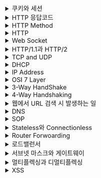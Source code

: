 <details>
<summary style="font-size:20px">쿠키와 세션</summary>
<div markdown="1">
<br/>
<h2>🤔 쿠키와 세션의 차이에 대해 설명해 주세요.</h2>

<h3>📝 나의 대답</h3>

- 쿠키는 Http Stateless의 단점을 보완하기 위해 Client의 정보를 담고 있는 웹 저장소입니다. 세션은 Client에게 서버에서 발급되는 정보이며 이를 통해 Client는 서버의 다양한 리소스에 접근할 수 있습니다.

- 쿠키와 세션의 차이는 관리되는 공간에 차이가 존재합니다. Client에서 쿠키를 관리하며 세션은 서버에서 관리합니다.

<h3>GPT의 대답</h3>

- 쿠키와 세션 모두 사용자의 상태 정보를 저장하는 방법입니다. 하지만 그들이 데이터를 저장하고 사용하는 방식과 보안성에 차이가 있습니다. 쿠키는 클라이언트 측에서 데이터를 저장하며, 세션은 서버 측에서 데이터를 저장합니다.

- 쿠키는 사용자가 사이트에 방문할 때마다 보내지는 작은 데이터 조각입니다. 클라이언트는 이 세션 ID를 가지고 서버에 요청을 할 때마다 전달함으로써, 서버는 클라이언트를 식별할 수 있습니다. 보안은 서버에서 관리가되는 세션이 쿠키보다 좋습니다.

<br/>
<h2>🤔 세션 방식의 로그인 과정에 대해 설명해 주세요.</h2>

<h3>📝 나의 대답</h3>

- 먼저 가입된 클라이언트에 관한 정보가 서버에 존재해야 합니다. 로그인을 진행할 때, 세션이 생성되며 해당 세션에 관한 정보를 저장합니다. 이 후 요청에 대한 응답이 진행될 때, 쿠키 세션에 정보를 집어 넣어 Client에게 전달합니다.

<h3>GPT의 대답</h3>

- 세션 방식의 로그인 과정은 다음과 같습니다. 먼저, 사용자가 자신의 인증 정보 (예: 사용자 이름 및 암호)를 사용하여 로그인을 시도합니다. 서버는 이 정보를 받아 인증을 진행하고, **성공적인 경우 세션을 생성합니다.** 이 세션은 고유한 세션 ID를 포함하고, 이 ID는 서버가 사용자를 추적하고 사용자의 로그인 상태를 유지하는 데 사용됩니다.

- 생성된 세션 ID는 클라이언트에게 응답으로 전송되며, 이는 클라이언트 측의 쿠키에 저장됩니다. 그 후, 클라이언트는 이 세션 ID를 포함하여 서버에 요청을 보낼 때마다 이 쿠키를 함께 전송합니다. 서버는 이 세션 ID를 통해 사용자를 인식하고, 이에 대응하는 사용자 세션을 찾아 사용자의 로그인 상태를 유지합니다.

- 따라서 사용자가 로그아웃하거나 세션이 만료되면, 해당 세션 ID는 무효화되며, 사용자는 다시 로그인해야 합니다.

<br/>
<h2>🤔 HTTP의 특성인 Stateless에 대해 설명해 주세요.</h2>

<h3>📝 나의 대답</h3>

- HTTP의 Stateless는 상태를 갖고 있지 않은 것을 의미하며 Stateful에 비해 흐름을 기억할 필요가 없어 리소스가 적게 듭니다. 하지만, 매 요청에서 상태값을 기억하지 못하기 때문에 쿠키의 도움을 받아 값을 저장하고 매 요청마다 서버에 함께 쿠키를 전달해 Stateless의 단점을 보완합니다.

<h3>GPT의 대답</h3>

- HTTP의 Stateless 특성은 서버가 클라이언트의 상태 정보를 저장하지 않는 것을 의미합니다. 즉, 각 요청이 독립적이며, 서버는 이전의 요청에 대한 정보를 기억하지 않습니다. 이는 성능 향상을 가져오며, 많은 수의 동시 연결을 처리할 수 있게 합니다.

<br/>
<h2>🤔 Stateless의 의미를 살펴보면, 세션은 적절하지 않은 인증 방법 아닌가요?</h2>

<h3>📝 나의 대답</h3>

- 아닙니다. 세션이 필요할 때가 존재합니다. Client의 상태를 추적하기 위해 그리고 Client의 잘못된 접근으로 Client를 제한하기 위해선 세션이 필요합니다.

<br/>
<h2>🤔 규모가 커져 서버가 여러 개가 된다면, 세션을 어떻게 관리할 수 있을까요?</h2>

<h3>📝 나의 대답</h3>

- 여러 대의 서버에 요청이 가기 전 Entry Point에 세션 처리를 담당하는 서버를 하나 생성해 Client의 요청을 처리하는 것으로 세션을 관리할 수 있습니다.

<h3>GPT의 대답</h3>

- 규모가 커져 서버가 여러 개가 되었을 때 세션을 관리하는 방법은 여러 가지가 있습니다. 일반적으로 사용되는 방법 중 하나는 **세션 클러스터링**입니다. 이 방법은 여러 서버가 동일한 세션 정보를 공유할 수 있도록 합니다. 이를 통해, 한 서버에서 생성된 세션을 다른 서버에서도 사용할 수 있게 됩니다.

또 다른 방법은 **세션 정보를 중앙 데이터베이스 또는 캐시에 저장**하는 것입니다. 이 방법은 모든 서버가 동일한 저장소를 조회하므로 어느 서버로 요청이 들어오더라도 일관된 세션 정보를 제공할 수 있습니다.
</div>
</details>

<details>
<summary style="font-size:20px">HTTP 응답코드</summary>
<div markdown="1">
<br/>
<h2>🤔 HTTP 응답코드에 대해 설명해 주세요.</h2>

<h3>📝 나의 대답</h3>

- HTTP 응답 코드는 200, 300, 400, 500 번대가 존재하며 200번대는 서버에 요청이 성공을 300번대는 리다이렉션, 400번대는 Client의 요청에 오류가 있을 경우, 500 번대는 서버 내부에서 요청을 처리하지 못한 경우 사용됩니다.

<br/>
<h2>🤔 401 (Unauthorized) 와 403 (Forbidden)은 의미적으로 어떤 차이가 있나요?</h2>

<h3>📝 나의 대답</h3>

- 401은 인가가 허락되지 않은 요청에 대한 상태코드이고 403은 인가와 상관 없이 금지된 서버 자원에 접근할 때 사용되는 상태코드입니다.

<h3>GPT의 대답</h3>

- 401 Unauthorized는 클라이언트가 자신을 인증하지 않았거나 인증이 실패한 경우에 반환되는 상태 코드입니다.

- 403 Forbidden은 서버가 클라이언트의 요청을 이해하고, 클라이언트의 신원도 알고 있지만, 해당 요청을 수행하는 것을 거부하는 상태 코드입니다.

- 401은 "인증되지 않음"을 의미하며, 403은 "접근이 거부됨"을 의미

<br/>
<h2>🤔 200 (ok) 와 201 (created) 의 차이에 대해 설명해 주세요.</h2>

<h3>📝 나의 대답</h3>

- 200 응답코드는 Client의 요청이 옳바르게 처리 됐음을 의미하고 201은 요청에의해 서버에 데이터가 추가됐다는 의미입니다.

<h3>GPT의 대답</h3>

- 201 Created 응답은 일반적으로 생성된 리소스의 위치를 가리키는 'Location' 헤더와 함께 제공됩니다.
</div>
</details>

<details>
<summary style="font-size:20px">HTTP Method</summary>
<div markdown="1">
<br/>
<h2>🤔 HTTP Method 에 대해 설명해 주세요.</h2>

<h3>📝 나의 대답</h3>

- HTTP Method는 Client HTTP 요청 Header에 명시되며 전달되는 리소스의 행위를 지정할 수 있습니다.

- GET은 조회를, POST는 리소스 생성, PUT은 Update, Delete는 삭제를 서버에게 전달합니다.

<h3>GPT의 대답</h3>

- HTTP 메소드는 클라이언트가 웹 서버에 요청하는 작업의 종류를 나타냅니다.

- PUT: 존재하는 리소스를 새 데이터로 완전히 대체합니다. 이는 리소스의 전체 업데이트에 사용됩니다.

- PATCH: 존재하는 리소스의 일부를 수정합니다. 이는 리소스의 부분적인 업데이트에 사용됩니다.

<br/>
<h2>🤔 HTTP Method의 멱등성에 대해 설명해 주세요.</h2>

<h3>📝 나의 대답</h3>

- HTTP 멱등성이란 HTTP Method 요청이 진행된다 하더라도 도출되는 값은 항상 같아야 한다는 것을 의미합니다. 멱등성을 지킴으로써 프로세스의 신뢰도를 높일 수 있습니다. ❌ 틀렸습니다. ❌

<h3>GPT의 대답</h3>

- HTTP 메소드의 멱등성(idempotency)이란 동일한 요청을 한 번 또는 여러 번 수행하더라도 서버에 똑같은 효과를 가져야 함을 의미합니다. 이것은 네트워크의 불안정성 등의 이유로 같은 요청이 여러 번 수행되는 경우에도 안전하게 시스템을 운영할 수 있도록 합니다. POST 요청은 멱등성을 갖지 않습니다.

<br/>
<h2>🤔 GET과 POST의 차이는 무엇인가요?</h2>

<h3>📝 나의 대답</h3>

- GET은 서버에게 자원을 요청하는 것이고 POST는 서버에게 자원 생성을 요청하는 것입니다.

<h3>GPT의 대답</h3>

- GET은 일반적으로 정보를 요청하는 데 사용됩니다. GET 요청은 웹 브라우저의 주소 표시 줄에 표시되며, 전송되는 모든 정보는 URL의 일부로 인코딩됩니다. GET은 멱등성을 가집니다, 즉 요청을 여러 번 수행해도 동일한 결과를 가져옵니다.

- POST는 서버에 새로운 데이터를 전송하거나 기존 데이터를 변경하는 데 사용됩니다. POST 요청은 HTTP 요청 본문에 데이터를 포함하여 보냅니다. 이는 데이터를 URL에 직접 포함시키지 않으므로, GET보다 더 많은 데이터를 보낼 수 있습니다. 또한, POST는 멱등성이 없으므로 동일한 요청을 여러 번 보내면 서버의 상태가 여러 번 변경될 수 있습니다."

<br/>
<h2>🤔 POST와 PUT, PATCH의 차이는 무엇인가요?</h2>

<h3>📝 나의 대답</h3>

- POST, PUT, PATCH 모두 HTTP Body에 데이터를 갖고 있습니다. POST는 자원을 생성하는 것이고 멱등성을 보장하지 않습니다. PUT은 전체 데이터를 수정하고 PATCH는 부분 데이터를 수정합니다. PUT과 PATCH는 멱등성을 갖습니다.


<br/>
<h2>🤔 HTTP 1.1 이후로, GET에도 Body에 데이터를 실을 수 있게 되었습니다. 그럼에도 불구하고 왜 아직도 이런 방식을 지양하는 것일까요?</h2>

<h3>📝 나의 대답</h3>

- 이전의 코드들에서 요청을 처리할 때 예전의 GET Method 방식을 택하고 있어 요청을 처리하지 못할 수 있기 때문입니다.

<h3>GPT의 대답</h3>

✅ 호환성 문제 : 많은 중간 프록시 및 서버가 HTTP/1.0 기준으로 구현되어 있으며, 이러한 구현체들은 GET 요청의 본문을 무시하거나 오류를 일으킬 수 있습니다.

✅ 의미론적 부적합성 : HTTP 메서드의 의미론(semantics)에 따라, GET은 서버로부터 정보를 조회하는 데 사용되는 것으로 정의되어 있습니다. 본문 데이터를 통해 서버에 추가 정보를 제공하는 것은 POST 또는 PUT, PATCH와 같은 다른 HTTP 메서드의 역할입니다.

✅ 캐싱 및 재시도(Retry) : GET 요청은 본문 데이터 없이 URL만으로 요청을 식별하므로, 캐싱이 가능하고, 요청이 실패한 경우 재시도할 수 있습니다. 본문 데이터를 포함하면 이러한 장점이 무력화될 수 있습니다.
</div>
</details>

<details>
<summary style="font-size:20px">HTTP</summary>
<div markdown="1">
<br/>
<h2>🤔 HTTP에 대해 설명해 주세요.</h2>

<h3>📝 나의 대답</h3>

- HTTP는 WEB에서 HTML을 전달하기 위한 프로토콜이며 Header Body를 갖고 있습니다. HTTP는 Web의 Stateless 특성을 갖고 있어 서버의 정보를 Client가 갖고 있지 않습니다.

- HTTP는 연결을 맺을 때, TCP/IP Threehand Shake를 통해 검증을 거쳐 연결을 맺으며 현재 사용되는 많은 수의 HTTP는 단 건으로 요청에 대한 응답을 처리하는 것이 아닌 연결 파이프라인을 구축해 연결 리소스를 줄입니다.

<h3>GPT의 대답</h3>

- HTTP(Hypertext Transfer Protocol)는 클라이언트와 서버 간에 웹 기반 데이터를 주고받는 데 사용되는 프로토콜입니다. HTTP는 Stateless 프로토콜로, 각 요청이 독립적이며 이전 요청의 상태를 기억하지 않습니다.

- HTTP 메시지는 요청과 응답으로 나뉘며, 각각은 **헤더와 본문(Body)으로 구성됩니다. 헤더에는 메타데이터가 포함되며, 본문에는 실제 데이터가 포함**됩니다.

- HTTP 메소드는 클라이언트가 수행하려는 동작을 서버에게 알려줍니다. 이에는 GET, POST, PUT, DELETE 등이 있습니다.

- HTTP 상태 코드는 서버가 클라이언트에게 요청 처리 결과를 알려줍니다. 예를 들어 200은 성공을, 404는 Not Found를, 500은 Internal Server Error를 나타냅니다.

- HTTP/1.1에서는 **Keep-Alive 및 파이프라인 기능을 통해 연결을 재사용**하고, 여러 요청을 동시에 처리할 수 있게 되었습니다. HTTP/2.0에서는 이를 더욱 개선하여 멀티플렉싱과 서버 푸시 등의 기능을 추가하였습니다. 이러한 변화를 통해, 웹 성능이 크게 향상되었습니다.

<br/>
<h2>🤔 공개키와 대칭키에 대해 설명해 주세요.</h2>

<h3>📝 나의 대답</h3>

- 공개키와 대칭키 모두 암호화를 위해 사용되는 기법입니다. 대칭키는 보내는 클라이언트 쪽과 서버 쪽에서 동일한 암호화 키를 갖고 암호화, 복호화를 하는 것을 의미합니다. 이를 통해 암호화를 진행할 때, 초기 암호화 테이블을 보낼 시 네트워크 상에서 탈취당할 수 있습니다.

- 공개키(비공개키)는 클라이언트와 서버의 키가 다르며 CA에서 인증된 키를 사용자에게 발급하고 서버가 갖고 있는 개인키는 외부에 노출시키지 않는 것을 의미합니다.

<h3>GPT의 대답</h3>

- 대칭키 암호화는 동일한 키를 이용해 암호화와 복호화를 진행하는 방식입니다. 이 방식의 장점은 처리 속도가 빠르다는 것이며, 단점은 키의 배포와 관리가 어렵다는 점입니다. 왜냐하면 키를 안전하게 공유해야 하는데, 이는 간단하지 않기 때문입니다.

- 공개키(비대칭키) 암호화는 두 개의 키(공개키와 개인키)를 사용하는 방식입니다. 공개키로 암호화된 데이터는 오직 매칭되는 개인키를 가진 사람만이 복호화할 수 있습니다. 이 방식의 장점은 키 배포 문제가 해결된다는 것이며, 단점은 대칭키 암호화에 비해 처리 속도가 느리다는 점입니다.

<br/>
<h2>🤔 왜 HTTPS Handshake 과정에서는 인증서를 사용하는 것 일까요?</h2>

<h3>📝 나의 대답</h3>

- CA에서 발급되는 인증서를 사용하는 이유는 HTTPS 연결 시 옳바른 공개키를 사용하고 있음을 판단하기 위해서입니다. ❌ 틀렸습니다. ❌

<h3>GPT의 대답</h3>

- 인증서는 웹사이트가 그들이 주장하는 대로 신뢰할 수 있는 주체인지 확인하는 역할을 합니다. 이 인증서는 신뢰할 수 있는 제 3자(CA, Certificate Authority)에 의해 서명되며, CA는 공개키와 해당 웹사이트의 정보를 포함하고 있습니다.

- 클라이언트가 웹사이트에 접속할 때 HTTPS Handshake 과정에서 인증서가 전송되며, 클라이언트는 이 인증서를 검증하여 해당 웹사이트가 신뢰할 수 있는 주체인지 확인합니다. 만약 인증서가 유효하지 않다면, 클라이언트는 보안 경고를 받게 됩니다. 이 과정을 통해 사용자는 자신의 민감한 정보(예: 비밀번호, 신용카드 정보 등)가 피싱 사이트 같은 비신뢰할 수 있는 곳으로 가지 않게 됩니다.

<br/>
<h2>🤔 SSL과 TLS의 차이는 무엇인가요?</h2>

<h3>GPT의 대답</h3>

- SSL(Secure Sockets Layer)과 TLS(Transport Layer Security)는 암호화 프로토콜로서, 컴퓨터 네트워크에서 통신 보안을 제공하는데 사용됩니다. 이 두 프로토콜은 일반적으로 데이터를 안전하게 전송하기 위해 사용되며, SSL이 먼저 개발되었고, 그 후에 그것의 후속 버전으로 TLS가 개발되었습니다.

- SSL과 TLS는 비슷한 역할을 하지만, TLS는 보안 강화와 몇 가지 기능 개선을 통해 SSL의 노출된 취약점을 보완한 보다 현대적인 암호화 프로토콜입니다.
</div>
</details>

<details>
<summary style="font-size:20px">Web Socket</summary>
<div markdown="1">
<br/>
<h2>🤔 웹소켓과 소켓 통신의 차이에 대해 설명해 주세요.</h2>

<h3>📝 나의 대답</h3>

- 웹 소켓은 웹 통신 시 오고 가는 하나의 통신 단위이며, 소켓을 통해 통신이 이뤄집니다. ❌ 틀렸습니다. ❌

<h3>GPT의 대답</h3>

✅ 소켓 : 이는 네트워크에서 데이터를 교환하는 두 대의 장치 간의 점대점(end-to-end) 연결을 의미합니다. 소켓 통신은 TCP/IP 프로토콜을 사용하며, 서버와 클라이언트가 연결이 끊어질 때까지 양방향 통신을 수행할 수 있습니다.

✅ 웹소켓 : 이는 HTTP 프로토콜 기반의 연결 상에서 웹 서버와 클라이언트 간에 지속적인(full-duplex), 양방향 연결을 가능하게 하는 특수한 프로토콜입니다. 웹소켓은 웹 애플리케이션에서 실시간(real-time) 데이터 전송을 가능하게 하며, 주로 채팅 애플리케이션, 실시간 게임 등에서 사용됩니다.

- 웹소켓은 특정한 소켓 통신의 한 형태이지만, 그것은 웹 환경에서 실시간 양방향 통신을 가능하게 하는 특수한 목적을 가지고 있습니다.

<br/>
<h2>🤔 소켓과 포트의 차이가 무엇인가요?</h2>

<h3>📝 나의 대답</h3>

- 소켓은 네트워크에서 데이터를 교환하는 두 대의 장치 간의 점대점 연결을 의미하며 포트는 특정 네트워크 주소의 역할을 지정한 네트워크 창구입니다. 포트를 지정하게 되면 요청한 포트 번호를 읽어 해당 네트워크에 요청을 전달합니다.

<h3>GPT의 대답</h3>

- 소켓은 네트워크 통신의 한 종류로, 서버와 클라이언트 사이에서 데이터를 주고받을 수 있는 연결 통로를 의미합니다.

- 포트는 서버 내에서 실행되는 특정 프로세스나 서비스에 대한 연결 요청을 식별하는 데 사용되는 숫자입니다.

<br/>
<h2>🤔 여러 소켓이 있다고 할 때, 그 소켓의 포트 번호는 모두 다른가요?</h2>

<h3>📝 나의 대답</h3>

- 아니요. 같습니다. 소켓은 TCP/IP를 사용해 서버와 클라이언트 사이에 데이터를 주고 받을 수 있는 통로를 의미하며 포트는 특정 서비스 혹은 프로세스의 연결 요청을 식별하는데 사용되는 것이기 때문에 연결 통로는 다를 수 있어도 포트는 서버의 동일한 포트를 사용합니다.

<h3>GPT의 대답</h3>

- 서버 내에서 여러 개의 프로세스나 서비스가 동시에 실행될 수 있기 때문에 **각각의 프로세스는 자신만의 소켓을 가지며, 각 소켓은 서로 다른 포트 번호를 할당받을 수 있습니다.**

- 그렇다고 해서 모든 소켓이 반드시 다른 포트를 가지는 것은 아닙니다. 같은 프로세스 내에서 여러 개의 소켓이 동일한 포트를 공유할 수 있습니다. 예를 들어, 웹 서버는 수천 개의 클라이언트로부터 동시에 연결 요청을 받을 수 있으며, 이때 모든 클라이언트 연결은 웹 서버의 80포트 (HTTP) 또는 443포트 (HTTPS)를 사용합니다.

</div>
</details>

<details>
<summary style="font-size:20px">HTTP/1.1과 HTTP/2</summary>
<div markdown="1">
<br/>
<h2>🤔 HTTP/1.1과 HTTP/2의 차이점은 무엇인가요?</h2>

<h3>📝 나의 대답</h3>

- HTTP/1.1은 매 요청을 처리할 때마다 연결을 새로 맺지 않고 keep-alive를 제공합니다. 이를 통해 성능을 높일 수 있었고 HTTP/2는 Multi Flexing기능이 추가되어 비동기적 처리가 가능해 성능을 높였습니다. ❌ 틀렸습니다. ❌

<h3>GPT의 대답</h3>

- HTTP/1.1은 텍스트 기반의 프로토콜이며, 각 요청을 순차적으로 처리하고 각 요청에 대해 새로운 TCP 연결을 열었습니다. 이로 인해 "head-of-line blocking" 문제가 발생하였습니다. 이 문제는 한 번에 하나의 요청만 처리할 수 있다는 것을 의미하며, 이로 인해 웹사이트의 로딩 시간이 늘어나는 문제가 있었습니다.

- HTTP/2는 바이너리 기반의 프로토콜이며, 여러 개의 요청과 응답 메시지를 동시에 하나의 연결을 통해 전송할 수 있는 멀티플렉싱 기능을 제공합니다. 이는 서버와 클라이언트 간의 통신을 효율적으로 만들어줍니다. 또한, HTTP/2는 헤더 압축, 서버 푸시 등과 같은 여러 가지 성능 개선 기능을 제공합니다.

![HTTP Version 차이](/Network/img/http_connection.png)

<br/>
<h2>🤔 HOL Blocking 에 대해 설명해 주세요.</h2>

<h3>GPT의 대답</h3>

✅ HTTP에서의 Head Of Line (HOL) Blocking은 HTTP/1.1 이하의 버전에서 발생하는 주요 문제로, 한 번에 하나의 요청만 처리할 수 있는 제한 때문에 발생합니다.

- HTTP/1.1 프로토콜에서는 각 요청이 순차적으로 처리됩니다. 이는 서버가 이전 요청의 응답을 완료하고 나서야 다음 요청을 처리할 수 있음을 의미합니다. 예를 들어, 서버가 첫 번째 요청의 대량의 데이터를 처리하는 동안 두 번째 요청은 대기 상태에 머무릅니다. 이로 인해 "head-of-line blocking"이 발생하게 됩니다.

<br/>
<h2>🤔 HTTP/3.0의 주요 특징에 대해 설명해 주세요.</h2>

<h3>GPT의 대답</h3>

✅ QUIC 사용: HTTP/3는 TCP 대신 QUIC(Quick UDP Internet Connections)을 사용합니다. 이는 TCP에서 발생할 수 있는 헤드 오브 라인(HOL) 블로킹 문제를 해결하고, 연결 설정 시의 지연 시간을 줄입니다.

✅ 내장된 보안: QUIC는 기본적으로 TLS(Transport Layer Security) 1.3을 사용하여 보안을 제공합니다. 이로 인해 암호화가 기본적으로 적용되며, HTTP/3 연결 설정 시에 별도의 보안 핸드셰이크를 수행할 필요가 없습니다.

✅ 연결 전환: HTTP/3는 사용자가 네트워크를 전환할 때 연결이 끊어지지 않는 기능을 제공합니다. 예를 들어, Wi-Fi에서 LTE로 전환할 때에도 HTTP/3 연결은 유지됩니다.

</div>
</details>

<details>
<summary style="font-size:20px">TCP and UDP</summary>
<div markdown="1">
<br/>
<h2>🤔 TCP와 UDP의 차이에 대해 설명해 주세요.</h2>

<h3>📝 나의 대답</h3>

- TCP와 UDP 모두 네트워크 연결을 맺을 때 사용하는 프로토콜입니다. TCP 연결 시 HandShake 과정을 통해 특정 연경을 맺지만 UDP는 같은 네트워크 내에 데이터를 BroadCast하여 연결을 맺습니다. 보안 측면에서 TCP가 우세하지만 오버헤드가 발생하며 데이터 전송 속도는 UDP가 더 빠릅니다.

<h3>GPT의 대답</h3>

- TCP와 UDP는 둘 다 데이터를 전송하는 방식에 대한 프로토콜이지만 그들의 작동 방식은 매우 다릅니다. TCP는 연결 지향적이며, 데이터의 전송이 누락 없이 정확하게 이루어진다는 것을 보장합니다. 이를 위해, 데이터를 전송하기 전에 송신자와 수신자 사이에 핸드쉐이크 과정을 거쳐 안정적인 연결을 확립합니다.

- 반면에, UDP는 연결이 없는 프로토콜로, 데이터의 도착을 보장하지 않습니다. 그 결과, UDP는 TCP보다 빠르지만, 신뢰성은 낮습니다. 이런 특성 때문에, 실시간 스트리밍 같은 빠른 전송 속도가 중요한 애플리케이션에서는 UDP가 사용됩니다.

<br/>
<h2>🤔 왜 HTTP는 TCP를 사용하나요?</h2>

<h3>📝 나의 대답</h3>

- 신뢰성 있는 연결을 맺어야 하기 때문에 TCP를 사용합니다. TCP 연결은 데이터의 전송이 누락 없이 정확하게 이뤄진다는 것을 보장합니다. 이를 위해 연결을 맺을 때, 핸드쉐이크 과정을 거쳐 안정적인 연결을 확립합니다.

<br/>
<h2>🤔 그렇다면, 왜 HTTP/3 에서는 UDP(QUIC) 를 사용하나요? 위에서 언급한 UDP의 문제가 해결되었나요?</h2>

<h3>📝 나의 대답</h3>

- TCP 연결을 맺어 신뢰성을 확보하고 데이터의 누락 없이 전송하는 것이 가능하지만 신뢰를 맺는 과정은 오버헤드 입니다. HTTP/3에선 QUIC를 사용해 한 번의 연결을 맺은 후 UDP 통신을 사용해 데이터를 전송합니다.

<h3>GPT의 대답</h3>

- QUIC는 기본적으로 UDP 위에 구축된 프로토콜로서, TCP의 신뢰성과 순서 보장 기능을 제공하면서 동시에 UDP의 속도를 유지하려는 목적으로 만들어졌습니다. QUIC는 TCP보다 빠른 연결 설정 시간을 제공하며, 패킷 손실이 발생했을 때의 복구 시간을 줄입니다.


<br/>
<h2>🤔 본인이 새로운 통신 프로토콜을 TCP나 UDP를 사용해서 구현한다고 하면, 어떤 기준으로 프로토콜을 선택하시겠어요?</h2>

<h3>📝 나의 대답</h3>

- 수신하는 측에서 데이터의 손실이 크게 비즈니스에 영향을 끼치지 않는 서비스라면 UDP 통신 프로토콜을 사용하고 그렇지 않고 데이터의 누락이 발생하면 안되는 서비스라면 TCP를 사용할 것 같습니다.

<br/>
<h2>🤔 Checksum이 무엇인가요?</h2>

<h3>📝 나의 대답</h3>

- Checksum은 데이터 수신 시 데이터의 누락을 체크하기 위해 존재합니다. 이를 통해 송신된 데이터가 옳게 전송되었는지 판단하며 그렇지 않았을 경우 송신 측에 데이터를 요청하는데 사용됩니다.

<h3>GPT의 대답</h3>

- 체크섬은 데이터의 무결성을 확인하기 위한 간단한 방법으로, 데이터 전송 중 오류가 발생했는지를 확인하기 위해 사용됩니다. 그러나 체크섬이 완벽하게 모든 오류를 잡아낼 수 있는 것은 아닙니다. 예를 들어, 동일한 수의 비트가 변경되었고 그것이 서로를 상쇄했다면, 체크섬은 오류를 발견하지 못할 수 있습니다.

<br/>
<h2>🤔 TCP와 UDP 중 어느 프로토콜이 Checksum을 수행할까요?</h2>

<h3>📝 나의 대답</h3>

- TCP가 Checksum을 수행합니다. 데이터의 누락이 발생하면 안되기 때문입니다.

<h3>GPT의 대답</h3>

- TCP와 UDP 모두 체크섬을 수행합니다. 체크섬은 데이터 패킷의 무결성을 확인하는 방법으로, 패킷의 데이터가 전송 중에 손상되거나 변경되지 않았는지를 확인하는 데 사용됩니다. TCP는 신뢰성 있는 데이터 전송을 보장하기 위해 추가적인 기능(패킷 재전송, 흐름 제어, 혼잡 제어 등)을 제공하지만, UDP는 이러한 기능을 제공하지 않습니다. 그러나 두 프로토콜 모두 체크섬을 통해 데이터의 무결성을 보호합니다.

<br/>
<h2>🤔 Checksum을 통해 오류를 정정할 수 있나요?</h2>

<h3>📝 나의 대답</h3>

- Checksum을 확인해 송신된 패킷과 수신된 패킷 사이 데이터 무결성을 확인할 수 있으며 TCP의 경우 패킷이 손상되면 송신 측에 요청해 데이터를 다시 전달받을 수 있습니다. 반면 UDP의 경우는 무결성만 확인할 뿐 이 후 처리는 따로 하지 않습니다.

<br/>
<h2>🤔 TCP가 신뢰성을 보장하는 방법에 대해 설명해 주세요.</h2>

<h3>📝 나의 대답</h3>

- TCP가 신뢰성을 보장하는 방법으로 HandShake를 사용합니다. syn, syn + ack, ack를 통해 옳바른 연결을 맺었는지 확인하고 데이터를 주고 받습니다.

<h3>GPT의 대답</h3>

1. 첫째, TCP는 '3-way handshake'를 통해 연결을 초기화하고 종료합니다. 이를 통해 두 호스트 사이에 안정적인 연결이 확립되고 종료됨을 보장합니다. 

2. 둘째, TCP는 각 패킷에 시퀀스 번호를 부여하고, 수신자는 이 시퀀스 번호를 기반으로 패킷을 재정렬하고 누락된 패킷을 감지합니다. 

3. 셋째, TCP는 체크섬을 통해 각 패킷의 무결성을 확인합니다. 체크섬 오류가 감지되면 패킷은 버려지고 재전송이 요청됩니다. 

4. 넷째, TCP는 수신자가 패킷을 성공적으로 받았음을 알리는 ACK(Acknowledgment) 메시지를 사용합니다. 수신자가 패킷을 받으면 ACK 메시지를 보내어 송신자가 패킷의 성공적인 전송을 확인할 수 있게 합니다.

5. TCP는 흐름 제어와 혼잡 제어 메커니즘을 제공하여 네트워크의 상태에 따라 데이터 전송 속도를 조절합니다. 이러한 방법들을 통해 TCP는 네트워크 통신의 신뢰성을 보장합니다.

<br/>
<h2>🤔 TCP의 혼잡 제어 처리 방법에 대해 설명해 주세요.</h2>

<h3>GPT의 대답</h3>

✅ TCP의 혼잡 제어는 네트워크 통신의 효율성과 성능을 크게 개선하는 핵심 기능입니다. 혼잡 제어는 패킷 손실을 줄이고 네트워크 내의 효율적인 자원 사용을 목표로 합니다.

1. Slow Start: TCP 연결이 처음 시작될 때 혼잡 윈도우 크기를 1로 설정하고, 각 ACK가 도착할 때마다 크기를 두 배로 늘립니다. 이를 통해 네트워크 혼잡을 방지하며, 데이터 전송을 안정적으로 시작합니다.

2. Congestion Avoidance: 혼잡 윈도우가 임계값(ssthresh)에 도달하면, 혼잡 회피 알고리즘이 작동하며, 혼잡 윈도우의 크기는 각 라운드 트립마다 선형적으로 증가합니다. 이렇게 함으로써 네트워크 혼잡을 예방합니다.

3. Fast Retransmit: 패킷 손실을 빠르게 감지하고 재전송하는 방법으로, 3개의 중복 ACK가 수신되면 해당 패킷이 손실되었다고 간주하고 재전송합니다.

4. Fast Recovery: 패킷이 손실된 후에 혼잡 윈도우 크기를 줄이는 방법입니다. 중복 ACK를 받은 후, 혼잡 윈도우 크기를 절반으로 줄이고 혼잡 회피 알고리즘을 실행합니다.

</div>
</details>

<details>
<summary style="font-size:20px">DHCP</summary>
<div markdown="1">
<br/>
<h2>🤔 DHCP가 무엇인지 설명해 주세요.</h2>

<h3>📝 나의 대답</h3>

- DHCP란 같은 네트워크 상에서 동적으로 IP를 할당해주는 프로토콜을 의미합니다.

<h3>GPT의 대답</h3>

- DHCP는 클라이언트 컴퓨터가 네트워크에 연결될 때 자동으로 IP 주소, 서브넷 마스크, 기본 게이트웨이 및 DNS(Domain Name System) 서버 주소 등의 네트워크 설정을 자동으로 가져올 수 있도록 도와줍니다.

- DHCP 서버는 사용 가능한 IP 주소 풀에서 IP 주소를 동적으로 할당하며, 이를 통해 IP 주소 충돌을 방지하고 네트워크 관리를 간편하게 만듭니다.

<br/>
<h2>🤔 DHCP는 몇 계층 프로토콜인가요</h2>

<h3>📝 나의 대답</h3>

- DHCP는 응용 계층에 속하는 프로토콜이며 사용자의 IP를 동적으로 할당해주는 역할을 수행합니다.

<h3>GPT의 대답</h3>

- DHCP는 클라이언트와 서버 간의 통신을 위해 UDP(User Datagram Protocol)를 사용하며, DHCP 메시지는 IP 패킷의 데이터 부분에 포함되어 전송됩니다.

<br/>
<h2>🤔 DHCP는 어떻게 동작하나요.</h2>

<h3>GPT의 대답</h3>

- DHCP Discover: 클라이언트는 네트워크에 처음 연결되면서 DHCP 서버를 찾기 위해 DHCP Discover 메시지를 브로드캐스트로 전송합니다.

- DHCP Offer: DHCP 서버는 DHCP Discover 메시지를 수신하고 사용 가능한 IP 주소 중 하나를 할당하여 DHCP Offer 메시지를 클라이언트에게 전송합니다. 이 메시지에는 클라이언트가 사용할 수 있는 IP 주소와 네트워크 설정 정보가 포함됩니다.

- DHCP Request: 클라이언트는 DHCP Offer를 받은 후 해당 IP 주소를 사용하고자 DHCP Request 메시지를 다시 DHCP 서버에게 전송하여 IP 주소를 요청합니다.

- DHCP Acknowledgment: DHCP 서버는 DHCP Request를 수신하고 해당 IP 주소를 클라이언트에게 할당합니다. 이후 DHCP Acknowledgment 메시지를 클라이언트에게 전송하여 IP 주소 할당을 확인합니다.

- DHCP Lease: 클라이언트는 할당받은 IP 주소를 사용하며, DHCP 서버로부터 할당된 IP 주소의 유효 기간(리스)를 받습니다. 유효 기간 동안 클라이언트는 해당 IP 주소를 유지하고 네트워크를 사용할 수 있습니다.

<br/>
<h2>🤔 DHCP에서 UDP를 사용하는 이유가 무엇인가요</h2>

<h3>📝 나의 대답</h3>

- 클라이언트가 네트워크에서 IP를 할당 받고자 할 때, DHCP Server를 찾는 과정에서 신뢰성이 보장된 연결보단 빠른 연결이 필요하기 때문에 UDP를 사용합니다.

<h3>GPT의 대답</h3>

- UDP는 신뢰성 있는 데이터 전송을 보장하지 않습니다. 이는 DHCP에서는 큰 문제가 되지 않는데, DHCP는 IP 주소 할당을 위한 단방향적인 요청-응답 방식으로 동작하며, 클라이언트와 서버 간의 데이터 무결성이나 순서 보장이 필요하지 않기 때문입니다.

- UDP는 연결 지향적인 프로토콜인 TCP에 비해 연결 설정 및 연결 해제 단계가 없어서 더 빠른 연결을 제공할 수 있습니다.

<br/>
<h2>🤔 DHCP에서, IP 주소 말고 추가로 제공해주는 정보가 있나요.</h2>

<h3>📝 나의 대답</h3>

- 네트워크 설정 정보가 포함되어 있습니다.

<h3>GPT의 대답</h3>

- 서브넷 마스크, 기본 게이트웨이, DNS 서버 주소, DHCP 서버 주소, 기타 옵션 정보를 함께 전달합니다.

<br/>
<h2>🤔 DHCP의 유효기간은 얼마나 긴가요.</h2>

<h3>GPT의 대답</h3>

- 유효 기간은 DHCP 서버가 할당된 IP 주소를 추적하고 관리하는 데 사용되며, 클라이언트는 해당 기간이 지나면 IP 주소를 반납하고 필요에 따라 새로운 IP 주소를 요청해야 합니다. 이를 통해 DHCP 서버는 할당된 IP 주소의 유휴 시간을 최소화하고 네트워크에서 IP 주소를 효율적으로 관리할 수 있습니다.

- 유효 기간은 네트워크 환경과 요구 사항에 따라 다를 수 있으며, 조정할 수 있는 유연성을 가지고 있습니다. 따라서, DHCP의 유효 기간은 설정에 따라 다양하게 설정될 수 있습니다.

</div>
</details>

<details>
<summary style="font-size:20px">IP Address</summary>
<div markdown="1">
<br/>
<h2>🤔 IP 주소는 무엇이며, 어떤 기능을 하고 있나요.</h2>

<h3>📝 나의 대답</h3>

- IP 주소는 네트워크 안에 존재하는 서버의 주소입니다. 이를 통해 해당 서버의 위치를 알고 요청을 전달할 수 있습니다.

<h3>GPT의 대답</h3>

- IP 주소는 인터넷 프로토콜(Internet Protocol)에서 사용되는 주소 체계로, **네트워크에 연결된 기기들을 구별하기 위해 사용**됩니다. IP 주소는 네트워크 안의 호스트(기기)들에게 고유한 식별자를 제공합니다.

<br/>
<h2>🤔 IPv6는 IPv4의 주소 고갈 문제를 해결하기 위해 만들어졌지만, 아직도 수많은 기기가 IPv4를 사용하고 있습니다. 고갈 문제를 어떻게 해결할 수 있을까요.</h2>

<h3>📝 나의 대답</h3>

- 내부망으로 네트워크를 구축해 해당 네트워크에서 기기를 추가해 사용한다면 하나의 주소를 할당 받아도 하위에 여러 네트워크 기기를 연결해 사용할 수 있습니다.

<h3>GPT의 대답</h3>

- 이중 스택(Dual Stack) 구현: 이중 스택은 IPv4와 IPv6를 동시에 지원하는 방법입니다.

- NAT(Network Address Translation) 기술: NAT는 사설 IP 주소를 공인 IP 주소로 변환하여 주소 공간을 효율적으로 사용하는 방법입니다.

<br/>
<h2>🤔 IPv4와 IPv6의 차이에 대해 설명해 주세요.</h2>

<h3>📝 나의 대답</h3>

- IPv6는 할당할 수 있는 IPv4주소가 고갈되어 개발된 새로운 주소체계이며 총 48bit으로 이루어져 IPv4보다 표현할 수 있는 주소가 많습니다.

<h3>GPT의 대답</h3>

- 주소 형식: IPv4 주소는 "x.x.x.x" 형식으로 4개의 8비트로 구성된 10진수로 표현됩니다. IPv6 주소는 "x:x:x:x:x:x:x:x" 형식으로 8개의 16비트로 구성된 16진수로 표현됩니다. 따라서, 표현할 수 있는 주소가 더 많습니다.

- 주소 할당 방식: IPv4는 주소 할당에 대한 중앙 관리와 통제가 필요합니다. 주소 할당은 네트워크 관리자나 DHCP 서버를 통해 이루어집니다. IPv6는 기본적으로 Stateless Address Autoconfiguration(SLAAC)이라는 자동 주소 구성 방식을 사용하여 클라이언트가 자동으로 주소를 할당받을 수 있도록 합니다.

<br/>
<h2>🤔 IPv4를 사용하는 장비와 IPv6를 사용하는 같은 네트워크 내에서 통신이 가능한가요? 가능하다면 어떤 방법을 사용하나요.</h2>

<h3>📝 나의 대답</h3>

- 이중 스택을 지원하는 경우에 두 네트워크 사이에서 통신이 가능합니다. IPv6 주소는 압축 표기법을 사용해 8개의 16비트로 구성된 16진수를 4개 8비트로 구성된 10진수로 변경합니다.

<h3>GPT의 대답</h3>

- 터널링(Tunneling): 터널링은 IPv4 네트워크를 통해 IPv6 패킷을 전송하는 방법입니다. IPv6 패킷을 IPv4 패킷으로 캡슐화하여 IPv4 네트워크를 통해 전달하고, 수신 측에서 다시 IPv6로 패킷을 추출하여 처리합니다. 대표적인 터널링 프로토콜로는 6to4, ISATAP, Teredo 등이 있습니다.

- 중계(Translation): 중계는 IPv4와 IPv6 간의 주소 및 프로토콜 변환을 수행하여 상호 통신 가능하도록 하는 방법입니다. 중계 기능을 수행하는 장비나 서버가 IPv4와 IPv6 간의 주소 변환을 처리하고, 패킷의 내용을 변환하여 상호 통신을 지원합니다.

<br/>
<h2>🤔 IP가 송신자와 수신자를 정확하게 전송되는 것을 보장해 주나요.</h2>

<h3>📝 나의 대답</h3>

- 아닙니다. IP는 송신자 수신자의 주소 값이지 전송을 보장해주진 않습니다.

<h3>GPT의 대답</h3>

- **IP 프로토콜은 주소 지정 및 패킷 라우팅을 담당**하며, 송신자와 수신자의 IP 주소를 사용하여 패킷을 전송합니다. 하지만 IP 프로토콜 자체는 패킷 전송의 신뢰성이나 보장성을 제공하지 않습니다.

<br/>
<h2>🤔 IPv4에서 수행하는 Checksum과 TCP에서 수행하는 Checksum은 어떤 차이가 있나요?</h2>

<h3>📝 나의 대답</h3>

- IPv4에서 수행하는 Checksum은 옳바른 네트워크 주소 지정과 패킷 라우팅을 확인하는 것이고 TCP Checksum은 전달하는 패킷의 송신/수신을 확인해 데이터의 무결성을 확인하는 역할을 수행합니다.

<h3>GPT의 대답</h3>

- IPv4 Checksum: IPv4 패킷 헤더의 무결성을 검사하는 것이 주된 목적입니다. IPv4 패킷은 헤더와 데이터로 구성되며, IPv4 Checksum은 헤더 부분의 오류를 검출하기 위해 사용됩니다.

- TCP Checksum: TCP 패킷 전체(헤더와 데이터)의 무결성을 검사하는 것이 목적입니다. TCP Checksum은 TCP 헤더와 TCP 데이터 부분을 모두 포함하여 오류를 검출합니다.

<br/>
<h2>🤔 TTL(Hop Limit)이란 무엇인가요.</h2>

<h3>GPT의 대답</h3>

✅ TTL(Time to Live) 또는 Hop Limit은 네트워크에서 패킷의 수명을 나타내는 값입니다. 이 값은 IPv4와 IPv6에서 모두 사용되며, 패킷이 네트워크를 통과할 때마다 감소됩니다.

- TTL은 라우팅 제한, 네트워크 진단에 사용됩니다.

<br/>
<h2>🤔 IP 주소와 MAC 주소의 차이에 대해 설명해 주세요.</h2>

<h3>📝 나의 대답</h3>

- MAC 주소는 네트워크 기기가 갖고 있는 물리적 주소이며 오직 하나의 값을 갖습니다. IP 주소는 동적으로 할당되는 논리적 주소이며 같은 주소라도 다른 네트워크에 존재할 수 있습니다.

<h3>GPT의 대답</h3>

- MAC 주소는 물리적인 주소로 네트워크 인터페이스에 고유하게 할당되는 반면, IP 주소는 논리적인 주소로 네트워크 상에서 호스트를 식별하기 위해 동적으로 할당되거나 정적으로 설정됩니다.

- 주소 유형: MAC 주소는 물리적인 주소로, 네트워크 인터페이스 카드(NIC)에 고유하게 할당된 식별자입니다. 이 주소는 네트워크 계층 아래에서 작동하며, 네트워크 장비 간의 통신을 위해 사용됩니다. 반면, IP 주소는 논리적인 주소로, TCP/IP 프로토콜 스택에서 사용되는 주소입니다. IP 주소는 네트워크 상에서 호스트들을 구별하기 위해 사용됩니다.

- 주소 형식: MAC 주소는 48비트 또는 6바이트로 구성된 고정 길이의 주소입니다. 일반적으로 16진수로 표현되며, 12자리의 숫자와 문자(A-F)로 구성됩니다. 반면, IP 주소는 IPv4의 경우 32비트 또는 4바이트로 구성된 10진수와 점으로 구분된 4개의 숫자로 표현되며, IPv6의 경우 128비트로 구성된 16진수와 콜론으로 구분된 8개의 숫자와 문자로 표현됩니다.

- 할당 방식: MAC 주소는 NIC 제조사에 의해 고유하게 할당되며, 일반적으로 변경할 수 없습니다. 한 장비당 하나의 MAC 주소를 가지게 됩니다. 반면, IP 주소는 네트워크 관리자 또는 DHCP(Dynamic Host Configuration Protocol) 서버를 통해 동적으로 할당되거나 정적으로 설정될 수 있습니다.

- 사용 목적: MAC 주소는 네트워크 인터페이스를 식별하기 위해 사용됩니다. 패킷은 해당 MAC 주소를 기반으로 직접적으로 인터페이스로 전송됩니다. IP 주소는 호스트를 식별하고, 라우팅을 위해 사용됩니다. 패킷은 해당 IP 주소를 기반으로 라우팅되고, IP 주소를 사용하여 호스트 간 통신이 이루어집니다.

- 범위: MAC 주소는 로컬 영역 네트워크(LAN)에서만 유효합니다. 즉, 같은 LAN에 있는 호스트들 간의 통신에 사용됩니다. 반면, IP 주소는 전역 네트워크인 인터넷과 같은 네트워크에서 사용되며, 다른 네트워크와 호스트들 간의 통신에 사용됩니다.

</div>
</details>

<details>
<summary style="font-size:20px">OSI 7 Layer</summary>
<div markdown="1">
<br/>
<h2>🤔 OSI 7계층에 대해 설명해 주세요.</h2>

<h3>📝 나의 대답</h3>

- OSI 7 Layer는 네트워크 사이 데이터 전송을 계층화해서 나타낸 것입니다. 계층별로 담당하는 책임과 역할을 명시해 데이터 전송 시 각 계층에서 발생하는 일들을 구체화해 프로그래머의 이해를 돕습니다.

<br/>
<h2>🤔 Transport Layer와, Network Layer의 차이에 대해 설명해 주세요.</h2>

<h3>📝 나의 대답</h3>

- 전송 계층은 호스트 사이 신뢰성 있는 데이터 전송을 담당합니다. TCP, UDP 프로토콜이 이 계층에서 동작합니다. 네트워크 계층은 IP 프로토콜을 사용해 여러 개의 노드를 거칠 때 패킷을 목적지까지 전달하는 라우팅 기능을 담당합니다.

<br/>
<h2>🤔 L3 Switch와 Router의 차이에 대해 설명해 주세요.</h2>

<h3>📝 나의 대답</h3>

- Switch는 같은 네트워크 안에 존재하는 네트워크 기기들 사이에서 데이터의 전송을 중계하는 장치이며 Router는 외부 네트워크와 연결을 중계하는 기계입니다.

<h3>GPT의 대답</h3>

- L3 Switch는 같은 네트워크 내에서 스위칭 및 라우팅을 수행하는 장치로, Layer 2 스위치와 Layer 3 라우터의 기능을 결합한 형태입니다. 반면에 Router는 서로 다른 네트워크 간의 패킷 전송을 중계하는 장치로, 외부 네트워크와의 연결을 담당합니다.

<br/>
<h2>🤔 각 Layer는 패킷을 어떻게 명칭하나요? 예를 들어, Transport Layer의 경우 Segment라 부릅니다.</h2>

<h3>📝 나의 대답</h3>

- 응용 계층에선 Data/Message라고 부릅니다. 전송 계층에선 Segment라고 부르며 네트워크 계층에선 패킷이라고 합니다. 마지막 데이터 링크 계층에선 프레임이라고 칭합니다.

<br/>
<h2>🤔 각각의 Header의 Packing Order에 대해 설명해 주세요.
</h2>

<h3>GPT의 대답</h3>

✅ 헤더의 패킹 순서는 각 계층에서 프로토콜의 요구 사항과 효율성을 고려하여 설계되었습니다. 보통 필드는 크기에 따라 정렬되어 있고, 프로토콜의 명세에 따라 순차적으로 배치됩니다. 패킹 순서는 데이터의 구성과 효율적인 처리를 위해 중요한 역할을 합니다.

- 응용 계층 : 응용 계층의 헤더는 일반적으로 데이터의 형식, 길이 등에 대한 정보를 포함합니다. 응용 계층은 상위 계층으로부터 받은 데이터를 그대로 사용하므로, 추가적인 헤더를 포함하지 않습니다.

- 전송 계층 : 전송 계층의 헤더는 전송 계층 프로토콜에 따라 다릅니다. 예를 들어, TCP 헤더는 순서번호, 확인응답(ACK) 번호, 윈도우 크기 등의 정보를 포함합니다. 일반적으로 TCP 헤더는 순서대로 필드가 정렬되어 있습니다.

- 네트워크 계층 : 네트워크 계층의 헤더는 IP 헤더로 알려져 있으며, 패킷의 출발지 IP 주소, 목적지 IP 주소, 패킷의 길이 등을 포함합니다. IP 헤더의 필드는 크기에 따라 정렬되어 있습니다.

- 데이터 링크 계층 : 데이터 링크 계층의 헤더는 데이터 링크 프로토콜에 따라 다르지만, 일반적으로 목적지 MAC 주소, 출발지 MAC 주소, 유형 등의 정보를 포함합니다.

<br/>
<h2>🤔 ARP에 대해 설명해 주세요.</h2>

<h3>📝 나의 대답</h3>

- ARP는 IP 주소를 MAC주소로 변경하는 프로토콜이며 전송 계층에 존재하는 프로토콜입니다. ❌ 틀렸습니다.

<h3>GPT의 대답</h3>

- ARP는 네트워크에서 IP 주소를 MAC 주소로 매핑하기 위해 사용되는 프로토콜입니다. 이는 주로 이더넷 또는 로컬 네트워크에서 사용됩니다.

- ARP는 IP 주소를 MAC 주소로 변환하여 호스트 간 통신에 사용되는 프로토콜이며, 주로 네트워크 계층에 위치합니다.

</div>
</details>

<details>
<summary style="font-size:20px">3-Way HandShake</summary>
<div markdown="1">
<br/>
<h2>🤔 3-Way Handshake에 대해 설명해 주세요.</h2>

<h3>📝 나의 대답</h3>

- 3-Way HandShake는 TCP 프로토콜을 사용한 신뢰성 있는 연결을 맺을 시 사용되는 기법이며 syn, syn + ack, ack을 사용해 연결을 맺습니다. 먼저 송신측에서 연결을 맺을 수 있는지 syn을 요청을 수신측에 보내고 받은 수신측에서 연결을 맺을 수 있다면 ack을 담아 응답을 보냅니다. 그리고 다시 수신 측에서 ack을 보내 연결을 맺습니다.


<h3>GPT의 대답</h3>

- 3-Way Handshake는 TCP 프로토콜에서 사용되는 신뢰성 있는 연결 설정 기법으로, SYN, SYN-ACK, ACK 패킷을 통해 송신자와 수신자 간의 초기 연결을 맺습니다.

<br/>
<h2>🤔 ACK, SYN 같은 정보는 어떻게 전달하는 것 일까요.</h2>

<h3>📝 나의 대답</h3>

- Ack, Syn과 같은 패킷은 시퀀스 번호와 함께 송/수신에게 전달되며 연결이 성공했다면 해당 시퀀스 번호를 1 증가시켜 응답합니다. ❌ 틀렸습니다.

<h3>GPT의 대답</h3>

- ACK(Acknowledge)와 SYN(Synchronize)은 TCP 프로토콜에서 사용되는 특정 제어 비트 또는 플래그입니다. 이러한 정보는 TCP 헤더의 플래그 필드에 포함되어 송신자와 수신자 사이에서 전달됩니다.

- TCP 헤더의 플래그 필드에는 여러 가지 제어 비트가 포함되어 있습니다. 가장 일반적으로 사용되는 플래그는 다음과 같습니다:

✅ ACK(Acknowledgment): ACK 플래그가 설정되면, 해당 패킷이 수신된 것을 확인하는 응답을 나타냅니다.

✅ SYN(Synchronize): SYN 플래그가 설정되면, 송신자가 연결을 초기화하고 연결 설정을 요청하는 메시지를 보내는 것을 나타냅니다.

- 수신자는 시퀀스 번호를 사용하여 세그먼트의 순서를 확인하고 데이터의 정확성과 완전성을 보장합니다. ACK 플래그가 설정된 세그먼트는 수신자에게 이전 세그먼트의 시퀀스 번호를 확인했다는 응답을 전달합니다.

<br/>
<h2>🤔 2-Way Handshaking 를 하지않는 이유에 대해 설명해 주세요.</h2>

<h3>📝 나의 대답</h3>

- 양방향 연결을 맺기 때문에 신뢰성 있는 양방향 연결을 맺기 위해선 마지막 Ack 전송 과정을 거쳐야하기 때문에 2-Way HandShaking을 사용하지 않습니다.

<h3>GPT의 대답</h3>

- 이중 연결 방지: 3-Way Handshaking은 이중 연결을 방지하는 역할을 합니다. 송신자가 SYN 패킷을 보내고 수신자가 SYN-ACK 패킷을 보낼 때, 이중으로 연결 설정 요청을 수신하는 경우를 방지합니다.

- 초기 순서 번호 교환: 3-Way Handshaking을 통해 송신자와 수신자는 초기 시퀀스 번호를 교환할 수 있습니다. 이는 데이터 전송에 있어서 시퀀스 번호의 초기화와 데이터의 순서 보장에 중요한 역할을 합니다.

<br/>
<h2>🤔 두 호스트가 동시에 연결을 시도하면, 연결이 가능한가요? 가능하다면 어떻게 통신 연결을 수행하나요.</h2>

<h3>📝 나의 대답</h3>

- 연결을 시도하면 연결을 맺을 순있습니다만 동시 요청으로 인한 공유 자원의 정합성이 깨지는 동시성 이슈가 발생할 수 있습니다. 따라서 요청을 대기 큐에 쌓고 먼저 들어온 요청을 처리해 동시성을 관리합니다.

<h3>GPT의 대답</h3>

- 두 호스트가 동시에 연결을 시도할 경우에는 동시성 이슈가 발생할 수 있으며, 이를 관리하기 위해 일정한 방법으로 연결을 수행합니다.

- 대기 큐, 3-Way HandShaking, 경합 상황 관리를 사용해 동시성 이슈를 최소화하고, 신뢰성 있는 연결을 구성할 수 있습니다.

- 경합 상황 관리는 대기 큐에 요청을 쌓았더라도, 동시에 연결을 시도한 호스트 중 하나의 요청이 먼저 처리될 수 있습니다. 이러한 경우, 다른 요청은 연결이 거부될 수 있습니다. Client에게 RST(Reset) 패킷을 보내 연결을 거부합니다.

<br/>
<h2>🤔 SYN Flooding 에 대해 설명해 주세요.</h2>

<h3>GPT의 대답</h3>

✅ SYN Flooding은 네트워크 공격 중 하나로, TCP 3-Way Handshake 과정을 악용하여 서비스 거부 (DoS, Denial of Service) 상태를 유발하는 공격입니다.

- 공격자는 대량의 SYN 패킷을 가짜 송신자 IP 주소와 랜덤한 포트 번호와 함께 대상 서버로 전송합니다.

- 서버는 SYN 패킷을 받으면 해당 송신자와 연결을 맺으려고 시도합니다. 그러나 이는 가짜 송신자 IP 주소이므로 실제로는 응답할 수 없는 주소입니다. 따라서 서버는 SYN/ACK 응답을 가짜 송신자 주소로 전송하고, 연결 설정을 대기 상태로 유지합니다.

- 공격자는 이후에 ACK 패킷을 전송하지 않거나, ACK 패킷을 지연하여 서버에 대한 연결 설정을 완료하지 않습니다. 이러한 과정을 계속 반복하면 서버의 리소스(대기 큐, 연결 테이블, 메모리 등)가 과도하게 사용되며, 유효한 연결 요청을 처리할 수 없는 상태가 됩니다. 이로 인해 서비스 거부 상태가 발생하며, 서버의 성능이 저하되거나 완전히 중단될 수 있습니다.

</div>
</details>

<details>
<summary style="font-size:20px">4-Way Handshaking</summary>
<div markdown="1">
<br/>
<h2>🤔 4-Way Handshake에 대해 설명해 주세요.</h2>

<h3>GPT의 대답</h3>

✅ 4-way handshake는 TCP 연결을 종료할 때 사용되는 프로토콜입니다. 이것은 TCP의 특성 중 하나인 연결 지향성(connection-oriented)의 일부로, 두 장치 사이에 논리적인 연결을 설정하고 종료하는 방법을 제공합니다.

<br/>
<h2>🤔 패킷이 4-way handshake 목적인지 어떻게 파악할 수 있을까요.</h2>

<h3>GPT의 대답</h3>

✅ 4-way handshake를 이해하려면 TCP (Transmission Control Protocol) 패킷의 헤더를 살펴보아야 합니다. TCP 헤더에는 여러 플래그(fields)가 있고, 이들 중 FIN (Finish) 플래그와 ACK (Acknowledgement) 플래그가 4-way handshake에 관련되어 있습니다.

<br/>
<h2>🤔 빨리 끊어야 할 경우엔, (즉, 4-way Handshake를 할 여유가 없다면) 어떻게 종료할 수 있을까요.</h2>

<h3>GPT의 대답</h3>

✅ TCP에서 연결을 강제로 끊어야 하는 상황이 발생하면, RST (Reset) 플래그가 설정된 TCP 패킷을 보내어 강제로 연결을 종료할 수 있습니다. 이 RST 패킷은 대상 호스트에게 "이 연결을 즉시 닫고, 관련된 자원을 해제하라"는 명령을 보내는 것입니다.

<br/>
<h2>🤔 4-Way Handshake 과정에서 중간에 한쪽 네트워크가 강제로 종료된다면, 반대쪽은 이를 어떻게 인식할 수 있을까요.</h2>

<h3>GPT의 대답</h3>

✅ 4-Way Handshake 과정 중에 한쪽 네트워크가 강제로 종료되면, 반대쪽은 일정 시간동안 대응하는 ACK(Acknowledgement) 패킷이 도착하지 않음으로써 이를 인식하게 됩니다. TCP에서는 패킷이 전송되고 나면 그에 대한 ACK 패킷을 기다리는데, 이를 타임아웃(timeout)이라고 합니다.

✅ 이와 같이, 네트워크 프로토콜은 일반적으로 응답을 기다리는 타임아웃 메커니즘을 갖추고 있으며, 이를 통해 네트워크의 다른 쪽이 강제로 종료되거나 응답이 없는 상황을 처리할 수 있습니다.

<br/>
<h2>🤔 왜 종료 후에 바로 끝나지 않고, TIME_WAIT 상태로 대기하는 것 일까요</h2>

<h3>GPT의 대답</h3>

✅ 기존 패킷의 처리: 네트워크 지연으로 인해 아직 네트워크 상에서 도착하지 않은 패킷이 있을 수 있습니다. TIME_WAIT 상태는 이러한 패킷들이 안전하게 도착하고 처리될 수 있는 시간을 제공합니다.

✅ 신뢰할 수 있는 연결 종료: TCP는 양방향 연결 프로토콜이므로, 각 방향에 대해 별도로 종료해야 합니다. TIME_WAIT 상태는 먼저 연결을 종료한 측이 상대방의 연결 종료 확인 메시지를 받을 수 있는 시간을 제공합니다.
</div>
</details>

<details>
<summary style="font-size:20px">웹에서 URL 검색 시 발생하는 일</summary>
<div markdown="1">
<br/>
<h2>🤔 www.github.com을 브라우저에 입력하고 엔터를 쳤을 때, 네트워크 상 어떤 일이 일어나는지 최대한 자세하게 설명해 주세요.</h2>

<h3>📝 나의 대답</h3>

- 웹 엔진 주소를 입력하는 공간에 www.github.com를 입력한 후 엔터를 친다면 외부와 통신을 위해 메세지(URL주소)가 TCP/IP 4계층인 응용 - 전송 - 네트워크 - 데이터 링크 계층을 거쳐 ISP가 운영하는 인터넷 망을 타고 목적지 까지 tier 3 - 2 - 1 - 1 - 2 - 3 tier를 거쳐 DNS 서버로 해당 주소를 보냅니다.

- URL 주소를 받은 DNS는 해당 URL 주소에 맞는 IP 주소로 변경해 연결을 맺습니다.

<h3>GPT의 대답</h3>

- 사용자가 웹 브라우저에 "www.github.com"을 입력하고 엔터를 치면, 브라우저는 도메인 이름 시스템(DNS)을 사용하여 "www.github.com"의 IP 주소를 찾습니다.

- 브라우저가 DNS 서버에 쿼리를 보내고, DNS 서버는 해당 도메인에 대한 IP 주소를 반환합니다.

- 이 IP 주소를 통해 브라우저는 GitHub의 서버와 TCP 연결을 설정합니다. 이는 일반적으로 3-way handshake라는 과정을 통해 이루어집니다.

- HTTPS를 사용하는 경우 (기본적으로 GitHub는 HTTPS를 사용합니다), 브라우저와 서버 사이에는 SSL/TLS 핸드셰이크가 이루어집니다. 이 과정에서는 서버의 인증서를 확인하고, 클라이언트와 서버 사이에서 사용할 암호화 키를 교환합니다.

- 브라우저는 이제 HTTP GET 요청을 보내서 "www.github.com"의 메인 페이지를 요청합니다.

- GitHub 서버는 요청된 페이지의 HTML, CSS, JavaScript 등의 내용을 포함하는 HTTP 응답을 보냅니다.

- 브라우저는 이 응답을 받아서 웹 페이지를 렌더링하고 사용자에게 보여줍니다.

<br/>
<h2>🤔 DNS 쿼리를 통해 얻어진 IP는 어디를 가리키고 있나요.</h2>

<h3>📝 나의 대답</h3>

- DNS 쿼리를 통해 얻어진 IP 주소는 DNS 서버를 가리키는 것이 아니라, 요청한 도메인 이름의 실제 위치, 즉 해당 웹 서버를 가리킵니다.

<br/>
<h2>🤔 Web Server와 Web Application Server의 차이에 대해 설명해 주세요.</h2>

<h3>📝 나의 대답</h3>

- Web Application Server는 프로그래머가 Web의 구성 요소를 편집하는 것이고 Web Server는 WAS를 실행한 실행 결과입니다. ❌ 틀렸습니다.

<h3>GPT의 대답</h3>

✅ 웹 서버(Web Server)는 HTTP 프로토콜을 이용해 웹 브라우저에서 요청하는 HTML 문서나 오브젝트(이미지, 텍스트 등)을 전달하는 역할을 합니다. 가장 대표적인 웹 서버 소프트웨어로는 Apache, Nginx 등이 있습니다.

✅ 웹 애플리케이션 서버(Web Application Server, WAS)는 동적인 컨텐츠를 제공하기 위해 사용됩니다. 웹 애플리케이션 서버는 클라이언트(브라우저)로부터 HTTP 요청을 받으면, 그 요청에 맞는 데이터를 생성하여 응답합니다. 이런 데이터는 종종 데이터베이스 조회나 비즈니스 로직에 의해 생성되며, 이로 인해 동적인 웹 페이지나 웹 애플리케이션이 가능해집니다. 대표적인 웹 애플리케이션 서버로는 Tomcat, JBoss 등이 있습니다.

- 웹 서버는 클라이언트의 요청을 받아 정적인 컨텐츠(HTML 문서, 이미지 등)를 제공하는 반면, 웹 애플리케이션 서버는 동적인 컨텐츠를 생성하여 제공하는 역할을 합니다.

<br/>
<h2>🤔 URL, URI, URN은 어떤 차이가 있나요</h2>

<h3>GPT의 대답</h3>

✅ 모두 인터넷 리소스를 찾기 위한 방식을 표현하는데 사용됩니다.

- URI (Uniform Resource Identifier): URI는 인터넷에서 특정 자원을 고유하게 식별하거나 이름을 부여하는데 사용됩니다. 모든 URL과 URN은 URI입니다. 즉, URI는 URL과 URN의 상위 개념이라고 볼 수 있습니다.

- URL (Uniform Resource Locator): URL은 웹에 있는 특정 자원의 위치를 나타내며, 그 자원에 접근하는 데 사용할 수 있는 프로토콜을 지정합니다. 예를 들어, 'http://www.example.com'은 웹에서 'www.example.com'이라는 위치의 자원을 찾는 데 사용되는 URL입니다. 즉, URL은 특정 웹 리소스의 구체적인 위치를 나타냅니다.

- URN (Uniform Resource Name): URN은 자원의 고유 이름을 제공하는 URI의 한 부분입니다. URN은 위치에 독립적이며, 해당 자원이 어디에 위치하고 있는지, 어떻게 접근해야 하는지에 대한 정보를 포함하지 않습니다. 대신, URN은 항상 그 자원을 고유하게 식별하는 이름을 제공합니다.

</div>
</details>

<details>
<summary style="font-size:20px">DNS</summary>
<div markdown="1">
<br/>
<h2>🤔 DNS에 대해 설명해 주세요.</h2>

<h3>📝 나의 대답</h3>

- DNS는 도메인을 갖고 있는 서버로 해당 도메인이 입력되면 도메인 주소에 맞는 IP 주소로 변경시켜 사용자에게 전달하는 역할을 수행합니다. 이를 통해 사용자는 기억하기 어려운 IP 주소가 아닌 도메인 주소를 알면 되어 사용자 편의성이 증가합니다.

<h3>GPT의 대답</h3>

- 클라이언트가 도메인 이름에 대한 IP 주소를 요청하면, 요청은 계층 구조를 따라 위에서 아래로 전달되어 정확한 서버에서 요청을 처리하고 IP 주소를 반환합니다. 이러한 방식으로 DNS는 인터넷 상에서 도메인 이름을 사용한 효율적인 통신을 지원합니다.

<br/>
<h2>🤔 DNS는 몇 계층 프로토콜인가요</h2>

<h3>GPT의 대답</h3>

✅ DNS는 프로토콜 스택 위에서 동작합니다: DNS는 TCP/IP 프로토콜 스택 위에서 동작하며, 애플리케이션과 트랜스포트 계층 간의 인터페이스 역할을 수행합니다.

✅ DNS는 도메인 이름과 IP 주소 간의 매핑을 수행하여 애플리케이션에서 사용되는 도메인 이름을 IP 주소로 변환하고, 역으로 IP 주소를 도메인 이름으로 변환하는 기능을 제공합니다.

<br/>
<h2>🤔 UDP와 TCP 중 어떤 것을 사용하나요</h2>

<h3>📝 나의 대답</h3>

- 둘 다 사용합니다. TCP와 UDP는 신뢰성 있는 연결을 맺고 데이터의 정합성의 중요함에 따라 사용하는 프로토콜이 다른 것을 의미합니다. 예를들어 스트리밍 서비의와 같은 경우 신뢰성 있는 연결을 맺고 데이터를 주고 받는 것보다 UDP 통신을 맺어 실시간성을 제공합니다. 그 때도 DNS를 사용해 해당 스트리밍 서비스의 IP 주소를 Client가 얻을 수 있음으로 UDP, TCP 모두에 DNS가 사용됩니다.

<h3>GPT의 대답</h3>

- UDP와 TCP는 상황에 따라 다르게 사용됩니다. TCP(Transmission Control Protocol)는 연결 지향적인 프로토콜로, 신뢰성 있는 데이터 전송을 보장하며 패킷의 순서를 유지합니다. 따라서 데이터의 정확성과 신뢰성이 중요한 작업에 주로 사용됩니다.

- 반면에 UDP(User Datagram Protocol)는 연결이 이루어지지 않는 프로토콜로, 데이터의 신뢰성보다는 빠른 전송 속도와 실시간성이 중요한 작업에 사용됩니다.

- TCP나 UDP 모두 DNS를 이용해 해당 서비스의 IP 주소를 찾는데 사용됩니다.

<br/>
<h2>🤔 DNS Recursive Query, Iterative Query가 무엇인가요.</h2>

<h3>GPT의 대답</h3>

✅ Client와 DNS 서버 사이 상호작용 방식을 설명하는 용어입니다.

✅ 재귀적 질의는 클라이언트가 DNS 서버에게 모든 작업을 의뢰하고 완전한 응답을 받는 방식입니다. DNS 서버가 필요한 정보를 찾기 위해 필요한 모든 중간 단계를 처리하므로, 클라이언트는 단일 요청으로 필요한 정보를 얻을 수 있습니다.

✅ 반복적 질의는 클라이언트가 DNS 서버에게 정보를 요청하고, DNS 서버가 가지고 있는 가장 적절한 정보를 반환하는 방식입니다. 클라이언트는 받은 정보를 기반으로 새로운 질의를 수행하여 필요한 정보를 얻게 됩니다. 이 과정은 여러 번의 질의와 응답을 거치게 되며, 클라이언트는 원하는 정보를 얻을 때까지 반복적으로 질의를 수행합니다.

<br/>
<h2>🤔 DNS 쿼리 과정에서 손실이 발생한다면, 어떻게 처리하나요.</h2>

<h3>GPT의 대답</h3>

✅ Client는 일정 시간 동안 응답을 받지 못하면 재시도, 타임아웃, 재경로 설정, 에러 처리를 통해 쿼리 과정에서 손실을 최소화합니다.

<br/>
<h2>🤔 DNS 레코드 타입 중 A, CNAME, AAAA의 차이에 대해서 설명해주세요.</h2>

<h3>GPT의 대답</h3>

✅ A 레코드는 도메인 이름을 IPv4 주소로 매핑하고, CNAME 레코드는 도메인 이름에 대한 별칭을 제공하여 호스트 위치를 변경시킬 수 있습니다. AAAA 레코드는 도메인 이름을 IPv6 주소로 매핑하여 IPv6 네트워크 및 호스트에 대한 주소 확인을 제공합니다.

<br/>
<h2>🤔 hosts 파일은 어떤 역할을 하나요? DNS와 비교하였을 때 어떤 것이 우선순위가 더 높나요.</h2>

<h3>GPT의 대답</h3>

❓ Hosts file이란?

- 호스트 이름에 대응하는 IP 주소가 저장되어 있어 DNS에서 주소 정보를 제공받지 않고도 서버의 위치를 찾게 해주는 파일입니다.

✅ 일반적으로 DNS가 hosts 파일보다 우선순위가 더 높습니다. 시스템은 먼저 DNS 서버에 도메인 이름을 해석해보고, 해당 DNS 서버에서 IP 주소를 찾지 못하면 hosts 파일을 확인합니다. DNS는 네트워크를 통해 도메인 이름 해석을 수행하고, 중앙 집중화된 서버에서 최신 정보를 유지하기 때문에 보다 유연하고 확장 가능한 방식으로 동작합니다.
</div>
</details>

<details>
<summary style="font-size:20px">SOP</summary>
<div markdown="1">
<br/>
<h2>🤔 SOP 정책에 대해 설명해 주세요.</h2>

<h3>📝 나의 대답</h3>

- SOP 정책은 동일한 Origin에서 접근을 수행해야 하는 정책입니다. 이를 통해 무분별한 접근을 어느정도 통제할 수 있습니다.

<h3>GPT의 대답</h3>

✅ SOP, 즉 동일 출처 정책(Same-Origin Policy)은 웹 보안에 있어 중요한 원칙 중 하나로, 어떤 출처에서 불러온 문서나 스크립트가 다른 출처에서 가져온 리소스와 상호작용하는 것을 제한하는 중요한 보안 방식입니다.

✅ 출처의 정의는 프로토콜, 도메인, 포트가 같으면 동일한 출처라고 이야기합니다.

<br/>
<h2>🤔 CORS 정책이 무엇인가요.</h2>

<h3>📝 나의 대답</h3>

- CORS는 웹 보안에 있어 중요한 정책입니다. 동일한 출처에서 보낸 요청이 아니라면 서버에선 접근을 제한합니다. ❌ 틀렸습니다. ❌

<h3>GPT의 대답</h3>

✅ CORS(Cross-Origin Resource Sharing)는 보안상의 이유로 동일 출처 정책(Same-Origin Policy)에 의해 제한된 웹 페이지가 다른 출처의 리소스에 접근하는 것을 가능하게 하는 정책입니다. SOP는 기본적으로 다른 출처에서의 요청을 막지만, CORS는 이를 안전하게 우회하게 해 줍니다.

✅ 서버는 HTTP 응답 헤더인 'Access-Control-Allow-Origin'를 통해 어떤 출처가 자신의 리소스에 접근할 수 있는지를 설정할 수 있습니다. 이 때, 복잡한 요청의 경우 'preflight' 요청이 발생하여 서버로부터 안전하게 요청을 보낼 수 있는지를 확인합니다. 따라서, CORS는 사용자의 데이터를 보호하면서 필요에 따라 다른 출처의 리소스에 접근하는 유연성을 제공합니다.

<br/>
<h2>🤔 Preflight에 대해 설명해 주세요.</h2>

<h3>GPT의 대답</h3>

✅ Preflight는 웹 애플리케이션에서 CORS 정책을 준수하기 위한 사전 요청 단계를 이야기합니다. 이를 통해 웹 애플리케이션은 안전한 교차 출처 요청을 수행하고, 사용자의 데이터 및 보안을 보호할 수 있습니다.

</div>
</details>

<details>
<summary style="font-size:20px">Stateless와 Connectionless</summary>
<div markdown="1">
<br/>
<h2>🤔 Stateless와 Connectionless에 대해 설명해 주세요.</h2>

<h3>📝 나의 대답</h3>

- Stateless는 무상태를 이야기하며 객체가 어떤 상태를 갖고 있지 않음을 뜻합니다. HTTP는 무상태성을 갖고 있으며 응답에 대한 정보를 저장하고 있지 않습니다. 따라서, 서버는 연결을 지속적으로 맺을 필요 없이 각 요청을 별개의 요청으로 처리할 수 있습니다. Connectionless는 모르겠습니다.

<h3>GPT의 대답</h3>

- Stateless는 시스템이 이전의 요청 또는 사용자 세션에 대한 정보를 기억하지 않는 상태를 뜻합니다. 예를 들어, HTTP 프로토콜은 무상태성을 가지고 있으므로, 서버는 클라이언트의 이전 요청을 기억하지 않습니다. 이는 서버의 메모리를 효율적으로 사용할 수 있게 해주며, 각 요청을 독립적으로 처리할 수 있게 합니다.

- Connectionless는 통신이 일반적으로 연결을 맺고 해제하는 과정 없이 진행되는 것을 의미합니다. 예를 들어, UDP(User Datagram Protocol)는 연결 없는 프로토콜로, 데이터를 전송하기 전에 사전 연결 설정 과정이 없습니다. 이는 데이터 전송의 실시간성을 중요시하는 응용에서 유용하게 사용됩니다.

❓ HTTP는 Stateless라고들 하는데 Cookie를 통해 정보를 기억하는 것은 상태를 갖는 것이 아닌가요?

<br/>
<h2>🤔 왜 HTTP는 Stateless 구조를 채택하고 있을까요.</h2>

<h3>📝 나의 대답</h3>

- Stateless 구조를 택함으로서 서버의 리소스를 절감할 수 있기 때문입니다. 만약 Stateful한 구조를 갖고 있을 경우 매 요청에 사용자의 정보가 쌓이게 될 것입니다. 이 것은 요청이 갈 때마다 정보의 가중을 불러옵니다. 따라서, 서버에서 불필요한 요청을 걸러내는 추가적인 작업이 필요할 뿐더러 서버에 전달되는 데이터가 많아져 서버에 부하가 심해집니다.

<h3>GPT의 대답</h3>

- 만약 HTTP가 Stateful한 구조를 가지고 있다면, 서버는 각 클라이언트의 상태 정보를 유지하고 관리해야 합니다. 이는 서버에 부가적인 리소스와 복잡성을 초래합니다. 또한, 클라이언트와의 연결이 종료되면 상태 정보를 지우는 등의 추가 작업이 필요합니다.

<br/>
<h2>🤔 HTTP Persistence Connection 이 무엇인가요.</h2>

<h3>GPT의 대답</h3>

✅ HTTP 지속 연결(HTTP Persistent Connection)은 웹 브라우저와 웹 서버 간의 통신에서 사용되는 기술입니다. 이 기술은 여러 개의 요청과 응답을 하나의 TCP 연결을 통해 전송하여 네트워크 지연을 줄이고 성능을 향상시킵니다.

✅ 일반적으로 HTTP 요청은 클라이언트가 서버에 요청을 보내고, 서버는 해당 요청에 대한 응답을 반환한 후에 연결을 종료합니다. 그러나 HTTP 지속 연결을 사용하면 한 번의 TCP 연결을 유지한 상태에서 여러 개의 요청과 응답을 주고받을 수 있습니다. 이를 통해 연결 설정 및 해제에 필요한 시간과 리소스를 절약할 수 있습니다.

✅ HTTP 지속 연결은 HTTP/1.1 버전부터 기본적으로 지원되며, "Connection: keep-alive" 헤더를 통해 요청에 지속 연결을 요청할 수 있습니다.

<br/>
<h2>🤔 TCP의 keep-alive와 HTTP의 keep-alive의 차이는 무엇인가요.</h2>

<h3>GPT의 대답</h3>

✅ TCP의 keep-alive는 네트워크 연결이 활성 상태인지 확인하는 메커니즘입니다. TCP keep-alive는 이러한 상황을 방지하기 위해 주기적으로 "keep-alive" 메시지를 전송하여 연결의 상태를 확인합니다. 연결이 여전히 활성 상태라면 keep-alive 메시지에 대한 응답이 도착해야 합니다. 그렇지 않으면 연결이 종료될 수 있습니다.

✅ HTTP의 keep-alive는 웹 브라우저와 웹 서버 간의 통신에서 사용되는 기술입니다. HTTP keep-alive는 한 번의 TCP 연결을 유지한 상태에서 여러 개의 요청과 응답을 주고받을 수 있도록 합니다.
</div>
</details>

<details>
<summary style="font-size:20px">Router Forwoarding</summary>
<div markdown="1">
<br/>
<h2>🤔 라우터 내의 포워딩 과정에 대해 설명해 주세요.</h2>

<h3>📝 나의 대답</h3>

- 네트워크는 라우터를 통해 외부 네트워크와 연결되며 목적지 서버까지 최단 거리로 이동하게 됩니다. 라우터 안에 존재하는 포워딩 테이블엔 주변에 연결된 다른 라우터 주소를 저장하고 있으며 이를 바탕으로 최단 거리를 찾습니다.

<h3>GPT의 대답</h3>

✅ 라우터는 패킷을 수신하고 목적지로 전달하기 위한 핵심 장비입니다. 라우터는 패킷을 받았을 때 해당 패킷을 적절한 인터페이스로 전송하기 위해 포워딩 과정을 수행합니다. 포워딩은 패킷이 라우터를 통과하여 목적지로 전달되는 과정을 이야기합니다.

- 포워딩 과정은 패킷 수신 - 패킷 분석 - 포워딩 테이블 조회 - 적합한 경로 선택 - 패킷 전송을 통해 이뤄집니다.

<br/>
<h2>🤔 라우팅과 포워딩의 차이는 무엇인가요</h2>

<h3>📝 나의 대답</h3>

- 라우팅은 주변 라우터에세 패킷을 BroadCasting으로 전달하는 것이고 포워딩은 적합한 라우터를 지정해 패킷을 전송하는 것을 이야기합니다. ❌ 틀렸습니다. ❌

<h3>GPT의 대답</h3>

- 라우팅은 네트워크에서 최적의 경로를 결정하는 과정이고, 포워딩은 결정된 경로를 통해 패킷을 전송하는 과정을 의미합니다.

- 라우팅은 네트워크에서 패킷이 전송되어야 할 최적의 경로를 결정하는 과정입니다. 이는 라우터의 라우팅 테이블에 의해 제어되며, 다양한 라우팅 알고리즘에 따라 결정됩니다.
 
- 반면에, 포워딩은 패킷이 라우터 내에서 입력 인터페이스에서 출력 인터페이스로 이동하는 과정을 의미합니다. 포워딩은 라우팅에 의해 결정된 경로를 따라 패킷을 전송하는 과정입니다.

<br/>
<h2>🤔 라우팅 알고리즘에 대해 설명해 주세요.</h2>

<h3>📝 나의 대답</h3>

- 라우팅 알고리즘은 다익스트라 최단 거리 알고리즘을 사용하고 있습니다. 다익스트라 알고리즘은 가중치가 있는 그래프에서 사용되며 주로 최단 경로를 찾는 데 활용됩니다.

<br/>
<h2>🤔 포워딩 테이블의 구조에 대해 설명해 주세요.</h2>

<h3>📝 나의 대답</h3>

- 포워딩 테이블은 라우팅을 통해 최단 거리를 기준으로 정렬되어 있으며 다음 라우터의 IP 주소를 갖고 있습니다. 이를 통해 패킷을 최단 경로로 목적지에 전달할 수 있습니다.

<h3>GPT의 대답</h3>

- 포워딩 테이블은 라우터 내부에 유지되는 데이터 구조로, 패킷을 수신하고 해당 패킷을 어떤 인터페이스로 전달해야 하는지 결정하는 데 사용됩니다. 포워딩 테이블은 다음 라우터의 IP 주소와 관련된 정보를 가지고 있습니다.

</div>
</details>

<details>
<summary style="font-size:20px">로드밸런서</summary>
<div markdown="1">
<br/>
<h2>🤔 로드밸런서가 무엇인가요?</h2>

<h3>📝 나의 대답</h3>

- 로드 밸런서는 스케일 아웃 된 서버들에 요청이 전달되기 전 요청의 부하가 걸리지 않기 위해 요청을 나눠 전달하는 역할을 수행합니다.

- 또한, 특정 요청을 처리하는데 있어 내부적으로 조작을 거쳐 서버에 전달할 수도 있습니다.

<h3>GPT의 대답</h3>

- 로드 밸런서는 네트워크 트래픽이나 애플리케이션의 요청을 여러 서버 간에 균등하게 분산시키는 장치나 소프트웨어를 말합니다. 이는 전체 시스템의 성능을 향상시키고, 서비스의 가용성을 높이며, 장애에 대한 대응 능력을 향상시킵니다.

<br/>
<h2>🤔 L4 로드밸런서와, L7 로드밸런서의 차이에 대해 설명해 주세요.</h2>

<h3>GPT의 대답</h3>

✅ L4와 L7 로드 밸런서는 OSI 참조 모델의 계층에 따라 패킷을 처리하는 방식이 다릅니다. L4 로드 밸런서는 전송 계층에서 작동하며, 주로 IP 주소와 포트 정보를 기반으로 트래픽을 분산시킵니다. 이는 비교적 간단한 작업으로, 빠른 처리 속도와 높은 처리 능력을 가집니다.

✅ 반면에, L7 로드 밸런서는 응용 계층에서 작동하며, HTTP/HTTPS 헤더, 쿠키, 메시지 및 앱레벨 정보와 같은 더 복잡한 데이터를 분석하여 트래픽을 분산시킵니다. 이는 더 세밀한 로드 분산 방식을 제공하며, 사용자 세션을 유지하거나 콘텐츠 기반 라우팅을 수행하는 데 유용합니다.

<br/>
<h2>🤔 로드밸런서 알고리즘에 대해 설명해 주세요.</h2>

<h3>📝 나의 대답</h3>

- 로드밸런서 알고리즘은 다양한 것이 존재하지만 Round Robin에 대해서 설명하겠습니다. 정해진 Time Slice안에선 특정 서버에 요청이 전달되게 요청을 처리함으로써 부하를 분산시킵니다.

<br/>
<h2>🤔 로드밸런서 장치를 사용하지 않고, DNS를 활용해서 유사하게 로드밸런싱을 하는 방법에 대해 설명해 주세요.</h2>

<h3>📝 나의 대답</h3>

- DNS에 같은 도메인에 여러 IP를 연결해 요청이 들어올 때 DNS에서 일련의 알고리즘을 거쳐 부하를 분산하는 형태로 DNS를 로드밸런서처럼 사용할 수 있습니다.

</div>
</details>

<details>
<summary style="font-size:20px">서브넷 마스크와 게이트웨이</summary>
<div markdown="1">
<br/>
<h2>🤔 서브넷 마스크와, 게이트웨이에 대해 설명해 주세요.</h2>

<h3>📝 나의 대답</h3>

- SubNet Mask는 할당 받은 네트워크를 효율적으로 사용하기 위해 서브넷 마스킹을 통해 네트워크를 분할해 사용하는 것을 의미하며 이를 통해 얻을 수 있는 장점은 브로드캐스팅 시 데이터를 전달 받는 네트워크 내 기기를 제한해 네트워크에 부하를 줄일 수 있는 장점을 얻을 수 있습니다.

- 게이트웨이는 해당 네트워크로 접속하는 접속 주소를 뜻하며 보통 x.x.x.1의 주소를 갖고 있습니다.

<h3>GPT의 대답</h3>

- 서브넷 마스크는 IP 주소의 네트워크 부분과 호스트 부분을 구분하는데 사용됩니다. 서브넷 마스크를 사용하면 네트워크 관리자는 IP 주소 공간을 효율적으로 분할하고 조직 내의 서브넷을 구성할 수 있습니다. 이를 통해 네트워크 트래픽을 효과적으로 관리하고, 네트워크의 성능과 보안을 향상시킬 수 있습니다.

- 게이트웨이는 네트워크 간에 통신을 가능하게 하는 장치 또는 프로그램을 의미합니다. 일반적으로, 로컬 네트워크에서 다른 네트워크로 데이터를 전송하려면 게이트웨이를 통해야 합니다. 예를 들어, 홈 네트워크에서 인터넷으로 데이터를 전송하려면 라우터(게이트웨이)를 통해야 합니다.

<br/>
<h2>🤔 NAT에 대해 설명해 주세요.</h2>

<h3>📝 나의 대답</h3>

- NAT은 IP 주소 공간의 효율적인 활용을 위해 사설 IP를 공인 IP를 할당하는 것을 의미ㅣ합니다.

<h3>GPT의 대답</h3>

- NAT를 사용하면, 하나의 공인 IP 주소를 여러 사설 IP 주소와 매핑하여 여러 디바이스가 인터넷과 통신할 수 있게 해줍니다.

- NAT을 사용하면 IP 주소 공간의 효율적인 활용, 보안 강화, IP 주소 충돌 문제 해결 문제를 해결할 수 있습니다.

<br/>
<h2>🤔 서브넷 마스크의 표현 방식에 대해 설명해 주세요.</h2>

<h3>📝 나의 대답</h3>

- 서브넷 마스크 표현 방식을 기존 IP 주소 뒤에 슬레쉬('/')를 붙이고 숫자를 입력합니다. IPv4 기준으로 32개의 서브넷 마스크를 사용할 수 있으며 서브넷 마스킹을 통해 네트워크 부, 호스트 부를 나눠 할당 받은 네트워크를 효율적으로 나눠 사용할 수 있습니다.

<br/>
<h2>🤔 그렇다면, 255.0.255.0 같은 꼴의 서브넷 마스크도 가능한가요</h2>

<h3>📝 나의 대답</h3>

- 네 가능합니다. 할당 받은 주소가 255.0.255.0이라면 C Class의 공인 IP이고 이 네트워크 안에 여러 서브넷을 만들 수 있습니다.

<h3>GPT의 대답</h3>

- 아니요, 255.0.255.0 같은 서브넷 마스크는 일반적으로 사용되지 않습니다. 서브넷 마스크는 이진수로 표현했을 때 왼쪽에서부터 연속된 1들을 나타낸 다음 나머지는 모두 0으로 채워집니다. 이 규칙에 따르면, 255.0.255.0은 11111111.00000000.11111111.00000000로 표현되므로 유효한 서브넷 마스크가 아닙니다. 즉, 서브넷 마스크에서 '1'과 '0'은 섞일 수 없으며, '1'이 끝나는 지점에서 '0'이 시작되어야 합니다.
</div>
</details>

<details>
<summary style="font-size:20px">멀티플렉싱과 디멀티플렉싱</summary>
<div markdown="1">
<br/>
<h2>🤔 멀티플렉싱과 디멀티플렉싱에 대해 설명해 주세요.</h2>

<h3>📝 나의 대답</h3>

- 멀티 플렉싱은 HTTP 2.0에서 사용되는 Stream 요청 처리 방식이며 응답에 대한 요청을 기다리지 않고 각 스트림이 요청을 보냅니다. 응답을 주는 쪽에선 요청을 처리한대로 완료된 결과를 응답으로 보냅니다.

- 디멀티플렉싱은 HTTP 2.0 이전 버전에서 사용되는 Stream 처리 방식이며 요청을 보낸 후 응답이 돌아올 때까지 맺은 연결에서 다른 요청을 보내지 않습니다.

<h3>GPT의 대답</h3>

- 멀티플렉싱은 여러 개의 신호나 데이터 스트림을 하나의 채널을 통해 동시에 전송하는 기술을 일반적으로 말합니다.

- 디멀티플렉싱은 멀티플렉싱의 반대 개념이며, 하나의 통신 채널을 통해 동시에 전송된 여러 신호나 데이터 스트림을 분리하는 과정을 말합니다.
</div>
</details>

<details>
<summary style="font-size:20px">XSS</summary>
<div markdown="1">
<br/>
<h2>🤔 XSS에 대해서 설명해 주세요.</h2>

<h3>📝 나의 대답</h3>

- XSS는 웹 스크립트에 조작된 코드를 넣어 의도하지 않은 코드를 서버에 전달해 시도하는 공격입니다.

<h3>GPT의 대답</h3>

- XSS(크로스 사이트 스크립팅)는 웹 애플리케이션의 보안 취약점 중 하나로, 악의적인 사용자가 제공한 악성 스크립트를 다른 사용자에게 전달하는 공격 형태입니다.

- XSS 공격은 악성 스크립트가 실행되는 동안 사용자의 세션 정보를 탈취하거나, 사용자가 신뢰하는 웹 사이트에서 악의적인 동작을 수행할 수 있습니다. 이로 인해 피해자의 계정이 탈취되거나, 사이트의 데이터가 조작되는 등의 보안 문제가 발생할 수 있습니다.


<br/>
<h2>🤔 CSRF랑 XSS는 어떤 차이가 있나요.</h2>

<h3>GPT의 대답</h3>

- CSRF: CSRF 공격은 인증된 사용자의 웹 애플리케이션 요청을 악용합니다. 악의적인 사용자가 피해자의 브라우저를 통해 특정 요청을 보냄으로써 공격을 수행합니다.

- CSRF: CSRF 공격은 악의적인 웹 사이트나 이메일 등을 통해, 피해자가 이미 인증된 상태에서 특정 요청을 보내도록 유도합니다. 피해자가 악의적인 요청을 수행하면, 이는 사용자의 인증 정보를 함께 포함하여 웹 애플리케이션에 전송됩니다.

<br/>
<h2>🤔 XSS는 프론트엔드에서만 막을 수 있나요.</h2>

<h3>GPT의 대답</h3>

✅ 입력 데이터 검증과 출력 데이터 이스케이프를 서버에서 관리한다면 XSS 공격을 방어할 수 있습니다.

</div>
</details>